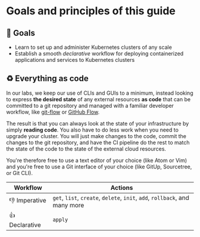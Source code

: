 # Goals and principles of this guide

## 📌 Goals

- Learn to set up and administer Kubernetes clusters of any scale
- Establish a smooth *declarative* workflow for deploying containerized applications and services to Kubernetes clusters

## ♻️ Everything as code

In our labs, we keep our use of CLIs and GUIs to a minimum, instead looking to express **the desired state** of any external resources **as code** that can be committed to a git repository and managed with a familiar developer workflow, like [git-flow](https://github.com/nvie/gitflow/) or [GitHub Flow](https://guides.github.com/introduction/flow/).

The result is that you can always look at the state of your infrastructure by simply **reading code**. You also have to do less work when you need to upgrade your cluster. You will just make changes to the code, commit the changes to the git repository, and have the CI pipeline do the rest to match the state of the code to the state of the external cloud resources.

You're therefore free to use a text editor of your choice (like Atom or Vim) and you're free to use a Git interface of your choice (like GitUp, Sourcetree, or Git CLI).

| Workflow | Actions |
| --- | --- |
| 👎 Imperative  | `get`, `list`, `create`, `delete`, `init`, `add`, `rollback`, and many more |
| 👍 Declarative  | `apply` |
